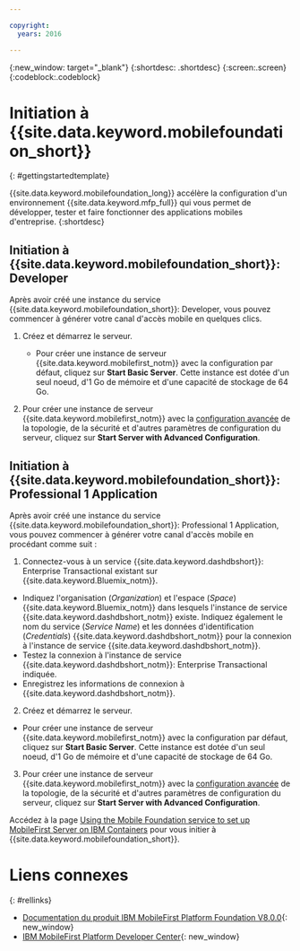 ```yaml
---

copyright:
  years: 2016

---
```


{:new_window: target="_blank"}
{:shortdesc: .shortdesc}
{:screen:.screen}
{:codeblock:.codeblock}

# Initiation à {{site.data.keyword.mobilefoundation_short}}

{: #gettingstartedtemplate}

{{site.data.keyword.mobilefoundation_long}} accélère la
configuration d'un environnement {{site.data.keyword.mfp_full}} qui
vous permet de développer, tester et faire fonctionner des applications mobiles
d'entreprise.
{:shortdesc}

## Initiation à {{site.data.keyword.mobilefoundation_short}}: Developer

Après avoir créé une instance du service
{{site.data.keyword.mobilefoundation_short}}: Developer, vous pouvez
commencer à générer votre canal d'accès mobile en quelques clics. 

1.	Créez et démarrez le serveur.
	*	Pour créer une instance de serveur
{{site.data.keyword.mobilefirst_notm}} avec la configuration par
défaut, cliquez sur **Start Basic Server**.	Cette instance est dotée d'un seul noeud, d'1 Go de mémoire et d'une capacité de stockage de
64 Go.

2.	Pour créer une instance de serveur
{{site.data.keyword.mobilefirst_notm}} avec
la [configuration
avancée](c_using_mfs_p1.html#using_mfs_advanced_p1) de la topologie, de la sécurité et d'autres paramètres de
configuration du serveur, cliquez sur **Start Server with Advanced Configuration**.

## Initiation à {{site.data.keyword.mobilefoundation_short}}: Professional 1 Application

Après avoir créé une instance du service
{{site.data.keyword.mobilefoundation_short}}: Professional 1
Application, vous pouvez commencer à générer votre canal d'accès mobile en
procédant comme suit : 

1.  Connectez-vous à un service
{{site.data.keyword.dashdbshort}}: Enterprise Transactional
existant sur {{site.data.keyword.Bluemix_notm}}.
  * Indiquez l'organisation (*Organization*) et l'espace
(*Space*) {{site.data.keyword.Bluemix_notm}} dans lesquels
l'instance de service {{site.data.keyword.dashdbshort_notm}}
existe. Indiquez également le nom du service (*Service Name*) et
les données d'identification (*Credentials*)
{{site.data.keyword.dashdbshort_notm}} pour la connexion à l'instance
de service {{site.data.keyword.dashdbshort_notm}}.
  * Testez la connexion à l'instance de service
{{site.data.keyword.dashdbshort_notm}}: Enterprise Transactional
indiquée.
  * Enregistrez les informations de connexion à
{{site.data.keyword.dashdbshort_notm}}.

2.  Créez et démarrez le serveur.
  * Pour créer une instance de serveur
{{site.data.keyword.mobilefirst_notm}} avec la configuration par
défaut, cliquez sur **Start Basic Server**.	Cette instance est dotée d'un seul noeud, d'1 Go de mémoire et d'une capacité de stockage de
64 Go.

3.  Pour créer une instance de serveur
{{site.data.keyword.mobilefirst_notm}} avec la
[configuration
avancée](c_using_mfs_p2.html#using_mfs_advanced_p2) de la topologie, de la sécurité et d'autres paramètres de
configuration du serveur, cliquez sur **Start Server with Advanced
Configuration**.

Accédez à la page [Using the Mobile Foundation service to set up MobileFirst Server on IBM Containers](https://mobilefirstplatform.ibmcloud.com/tutorials/en/foundation/8.0/ibm-containers/using-mobile-foundation/) pour vous initier à {{site.data.keyword.mobilefoundation_short}}.

# Liens connexes
{: #rellinks}

*	[Documentation
du produit IBM MobileFirst Platform Foundation V8.0.0](https://www.ibm.com/support/knowledgecenter/SSHS8R_8.0.0/wl_welcome.html){: new_window}
*	[IBM MobileFirst Platform Developer Center](https://mobilefirstplatform.ibmcloud.com){: new_window}
